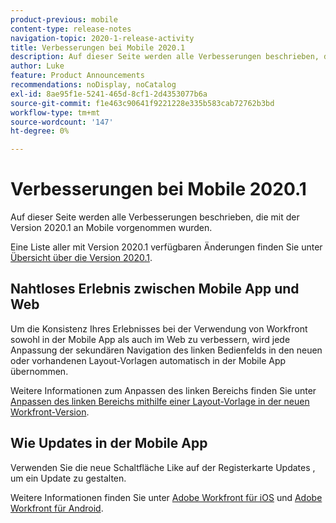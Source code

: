 ```yaml
---
product-previous: mobile
content-type: release-notes
navigation-topic: 2020-1-release-activity
title: Verbesserungen bei Mobile 2020.1
description: Auf dieser Seite werden alle Verbesserungen beschrieben, die mit der Version 2020.1 an Mobile vorgenommen wurden.
author: Luke
feature: Product Announcements
recommendations: noDisplay, noCatalog
exl-id: 8ae95f1e-5241-465d-8cf1-2d4353077b6a
source-git-commit: f1e463c90641f9221228e335b583cab72762b3bd
workflow-type: tm+mt
source-wordcount: '147'
ht-degree: 0%

---
```


# Verbesserungen bei Mobile 2020.1

Auf dieser Seite werden alle Verbesserungen beschrieben, die mit der Version 2020.1 an Mobile vorgenommen wurden.

Eine Liste aller mit Version 2020.1 verfügbaren Änderungen finden Sie unter [Übersicht über die Version 2020.1](../../../product-announcements/product-releases/2020.1-release-activity/2020-1-release-overview.md).

## Nahtloses Erlebnis zwischen Mobile App und Web

Um die Konsistenz Ihres Erlebnisses bei der Verwendung von Workfront sowohl in der Mobile App als auch im Web zu verbessern, wird jede Anpassung der sekundären Navigation des linken Bedienfelds in den neuen oder vorhandenen Layout-Vorlagen automatisch in der Mobile App übernommen.

Weitere Informationen zum Anpassen des linken Bereichs finden Sie unter [Anpassen des linken Bereichs mithilfe einer Layout-Vorlage in der neuen Workfront-Version](https://one.workfront.com/s/article/Customize-the-left-panel-using-a-Layout-Template-in-the-new-Workfront-experience-354734188).

## Wie Updates in der Mobile App

Verwenden Sie die neue Schaltfläche Like auf der Registerkarte Updates , um ein Update zu gestalten.

Weitere Informationen finden Sie unter [Adobe Workfront für iOS](../../../workfront-basics/mobile-apps/using-the-workfront-mobile-app/workfront-for-ios.md) und [Adobe Workfront für Android](../../../workfront-basics/mobile-apps/using-the-workfront-mobile-app/workfront-for-android.md).
